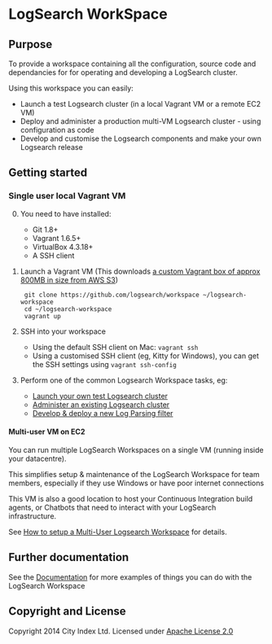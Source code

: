 # LogSearch WorkSpace

## Purpose
To provide a workspace containing all the configuration, source code and dependancies for for operating and developing a LogSearch cluster.  

Using this workspace you can easily:

* Launch a test Logsearch cluster (in a local Vagrant VM or a remote EC2 VM)
* Deploy and administer a production multi-VM Logsearch cluster - using configuration as code
* Develop and customise the Logsearch components and make your own Logsearch release

## Getting started

### Single user local Vagrant VM

0. You need to have installed:
    * Git 1.8+
    * Vagrant 1.6.5+
    * VirtualBox 4.3.18+
    * A SSH client
0. Launch a Vagrant VM (This downloads [a custom Vagrant box of approx 800MB in size from AWS S3](https://github.com/logsearch/workspace/blob/master/Vagrantfile#L12))

        git clone https://github.com/logsearch/workspace ~/logsearch-workspace
        cd ~/logsearch-workspace
        vagrant up
          
0. SSH into your workspace
    * Using the default SSH client on Mac: `vagrant ssh`
    * Using a customised SSH client (eg, Kitty for Windows), you can get the SSH settings using `vagrant ssh-config`

0. Perform one of the common Logsearch Workspace tasks, eg:
    * [Launch your own test Logsearch cluster](http://www.logsearch.io/docs/boshrelease/getting-started/deploying-logsearch.html)
    * [Administer an existing Logsearch cluster](http://www.logsearch.io/docs/workspace/administer-logsearch-cluster.html)
    * [Develop & deploy a new Log Parsing filter](http://www.logsearch.io/docs/workspace/develop-a-logsearch-filter.html)

#### Multi-user VM on EC2

You can run multiple LogSearch Workspaces on a single VM (running inside your datacentre).  

This simplifies setup & maintenance of the LogSearch Workspace for team members, especially if they use Windows or have poor internet connections

This VM is also a good location to host your Continuous Integration build agents, or Chatbots that need to interact with your LogSearch infrastructure.

See [How to setup a Multi-User Logsearch Workspace](http://www.logsearch.io/docs/workspace/setup-multi-user-logsearch-workspace.html) for details.

## Further documentation

See the [Documentation](docs/README.md) for more examples of things you can do with the LogSearch Workspace
## Copyright and License

Copyright 2014 City Index Ltd.  Licensed under [Apache License 2.0](./LICENSE)
